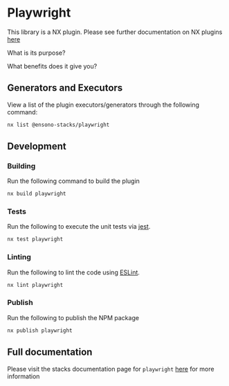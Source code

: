 # Playwright

This library is a NX plugin. Please see further documentation on NX plugins
[here](https://nx.dev/plugin-features/create-your-own-plugin)

What is its purpose?

What benefits does it give you?

## Generators and Executors

View a list of the plugin executors/generators through the following command:

```bash
nx list @ensono-stacks/playwright
```

## Development

### Building

Run the following command to build the plugin

```bash
nx build playwright
```

### Tests

Run the following to execute the unit tests via [jest](https://jestjs.io/).

```bash
nx test playwright
```

### Linting

Run the following to lint the code using [ESLint](https://eslint.org/).

```bash
nx lint playwright
```

### Publish

Run the following to publish the NPM package

```bash
nx publish playwright
```

## Full documentation

Please visit the stacks documentation page for `playwright`
[here](https://stacks.amido.com/docs/nx/playwright/ensono-stacks-playwright) for
more information
